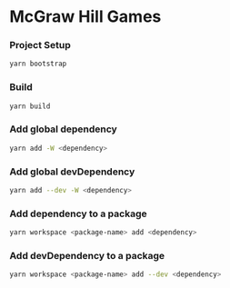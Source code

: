 # McGraw Hill Games

### Project Setup

```sh
yarn bootstrap
```

### Build

```sh
yarn build
```

### Add global dependency

```sh
yarn add -W <dependency>
```

### Add global devDependency

```sh
yarn add --dev -W <dependency>
```

### Add dependency to a package

```sh
yarn workspace <package-name> add <dependency>
```

### Add devDependency to a package

```sh
yarn workspace <package-name> add --dev <dependency>
```
